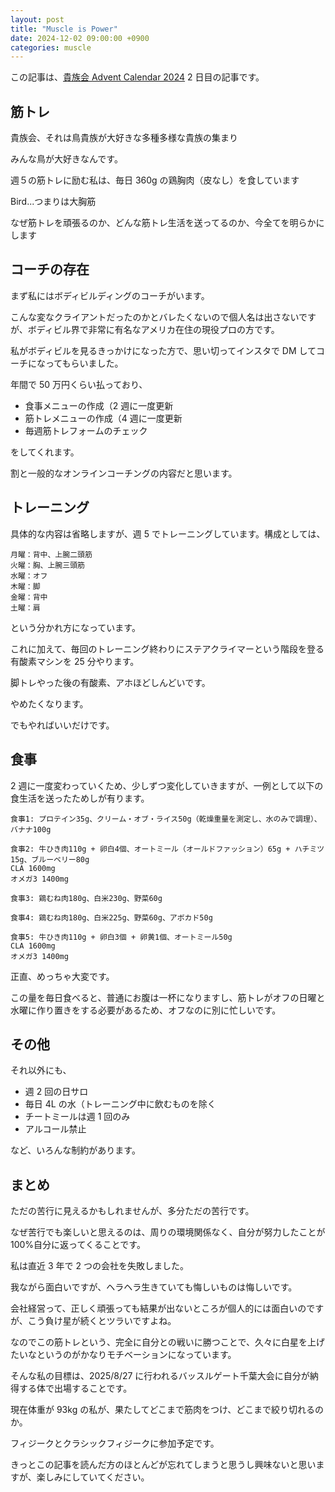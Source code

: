 ```yaml
---
layout: post
title: "Muscle is Power"
date: 2024-12-02 09:00:00 +0900
categories: muscle
---
```


この記事は、[貴族会 Advent Calendar 2024](https://qiita.com/advent-calendar/2024/kizokukai) 2 日目の記事です。

## 筋トレ

貴族会、それは鳥貴族が大好きな多種多様な貴族の集まり

みんな鳥が大好きなんです。

週５の筋トレに励む私は、毎日 360g の鶏胸肉（皮なし）を食しています

Bird...つまりは大胸筋

なぜ筋トレを頑張るのか、どんな筋トレ生活を送ってるのか、今全てを明らかにします

## コーチの存在

まず私にはボディビルディングのコーチがいます。

こんな変なクライアントだったのかとバレたくないので個人名は出さないですが、ボディビル界で非常に有名なアメリカ在住の現役プロの方です。

私がボディビルを見るきっかけになった方で、思い切ってインスタで DM してコーチになってもらいました。

年間で 50 万円くらい払っており、

- 食事メニューの作成（2 週に一度更新
- 筋トレメニューの作成（4 週に一度更新
- 毎週筋トレフォームのチェック

をしてくれます。

割と一般的なオンラインコーチングの内容だと思います。

## トレーニング

具体的な内容は省略しますが、週 5 でトレーニングしています。構成としては、

```plain
月曜：背中、上腕二頭筋
火曜：胸、上腕三頭筋
水曜：オフ
木曜：脚
金曜：背中
土曜：肩
```

という分かれ方になっています。

これに加えて、毎回のトレーニング終わりにステアクライマーという階段を登る有酸素マシンを 25 分やります。

脚トレやった後の有酸素、アホほどしんどいです。

やめたくなります。

でもやればいいだけです。

## 食事

2 週に一度変わっていくため、少しずつ変化していきますが、一例として以下の食生活を送ったためしが有ります。

```plain
食事1: プロテイン35g、クリーム・オブ・ライス50g（乾燥重量を測定し、水のみで調理）、バナナ100g

食事2: 牛ひき肉110g + 卵白4個、オートミール（オールドファッション）65g + ハチミツ15g、ブルーベリー80g
CLA 1600mg
オメガ3 1400mg

食事3: 鶏むね肉180g、白米230g、野菜60g

食事4: 鶏むね肉180g、白米225g、野菜60g、アボカド50g

食事5: 牛ひき肉110g + 卵白3個 + 卵黄1個、オートミール50g
CLA 1600mg
オメガ3 1400mg
```

正直、めっちゃ大変です。

この量を毎日食べると、普通にお腹は一杯になりますし、筋トレがオフの日曜と水曜に作り置きをする必要があるため、オフなのに別に忙しいです。

## その他

それ以外にも、

- 週 2 回の日サロ
- 毎日 4L の水（トレーニング中に飲むものを除く
- チートミールは週 1 回のみ
- アルコール禁止

など、いろんな制約があります。

## まとめ

ただの苦行に見えるかもしれませんが、多分ただの苦行です。

なぜ苦行でも楽しいと思えるのは、周りの環境関係なく、自分が努力したことが 100%自分に返ってくることです。

私は直近 3 年で 2 つの会社を失敗しました。

我ながら面白いですが、ヘラヘラ生きていても悔しいものは悔しいです。

会社経営って、正しく頑張っても結果が出ないところが個人的には面白いのですが、こう負け星が続くとツラいですよね。

なのでこの筋トレという、完全に自分との戦いに勝つことで、久々に白星を上げたいなというのがかなりモチベーションになっています。

そんな私の目標は、2025/8/27 に行われるバッスルゲート千葉大会に自分が納得する体で出場することです。

現在体重が 93kg の私が、果たしてどこまで筋肉をつけ、どこまで絞り切れるのか。

フィジークとクラシックフィジークに参加予定です。

きっとこの記事を読んだ方のほとんどが忘れてしまうと思うし興味ないと思いますが、楽しみにしていてください。
